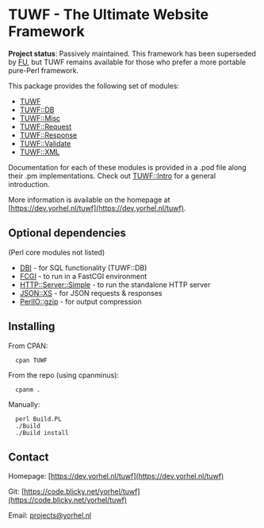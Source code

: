 # TUWF - The Ultimate Website Framework

**Project status**: Passively maintained. This framework has been superseded by
[FU](https://dev.yorhel.nl/fu), but TUWF remains available for those who prefer
a more portable pure-Perl framework.

This package provides the following set of modules:

- [TUWF](https://dev.yorhel.nl/tuwf/man)
- [TUWF::DB](https://dev.yorhel.nl/tuwf/man/db)
- [TUWF::Misc](https://dev.yorhel.nl/tuwf/man/misc)
- [TUWF::Request](https://dev.yorhel.nl/tuwf/man/request)
- [TUWF::Response](https://dev.yorhel.nl/tuwf/man/response)
- [TUWF::Validate](https://dev.yorhel.nl/tuwf/man/validate)
- [TUWF::XML](https://dev.yorhel.nl/tuwf/man/xml)

Documentation for each of these modules is provided in a .pod file along their
.pm implementations. Check out
[TUWF::Intro](https://dev.yorhel.nl/tuwf/man/intro) for a general introduction.

More information is available on the homepage at
[https://dev.yorhel.nl/tuwf](https://dev.yorhel.nl/tuwf).


## Optional dependencies

(Perl core modules not listed)

- [DBI](https://metacpan.org/release/DBI) - for SQL functionality (TUWF::DB)
- [FCGI](https://metacpan.org/release/FCGI) - to run in a FastCGI environment
- [HTTP::Server::Simple](https://metacpan.org/release/HTTP-Server-Simple) - to run the standalone HTTP server
- [JSON::XS](https://metacpan.org/release/JSON-XS) - for JSON requests & responses
- [PerlIO::gzip](https://metacpan.org/release/PerlIO-gzip) - for output compression


## Installing

From CPAN:

```
  cpan TUWF
```

From the repo (using cpanminus):

```
  cpanm .
```

Manually:

```
  perl Build.PL
  ./Build
  ./Build install
```


## Contact

Homepage: [https://dev.yorhel.nl/tuwf](https://dev.yorhel.nl/tuwf)

Git: [https://code.blicky.net/yorhel/tuwf](https://code.blicky.net/yorhel/tuwf)

Email: projects@yorhel.nl
